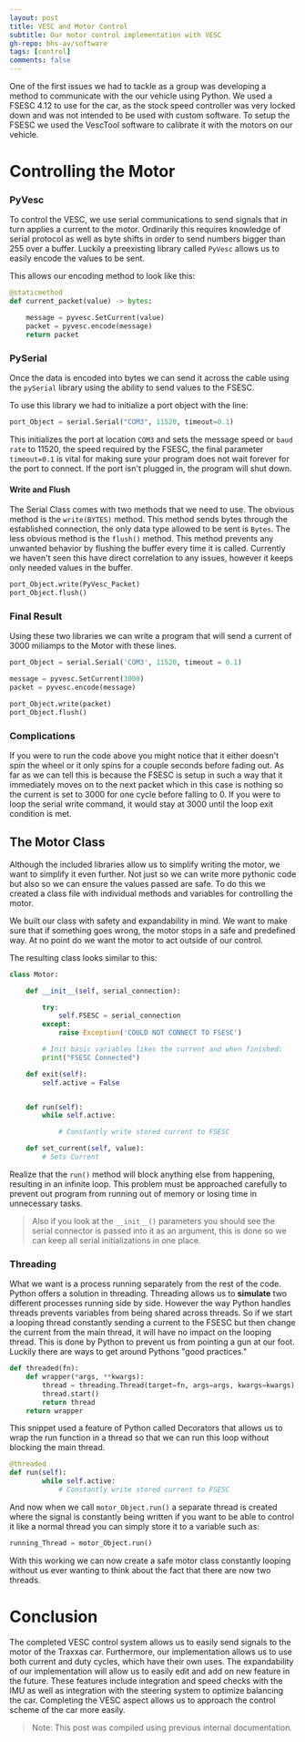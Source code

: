 ```yaml
---
layout: post
title: VESC and Motor Control
subtitle: Our motor control implementation with VESC 
gh-repo: bhs-av/software
tags: [control]
comments: false
---
```


One of the first issues we had to tackle as a group was developing a method to communicate with the our vehicle using Python.
We used a FSESC 4.12 to use for the car, as the stock speed controller was very locked down and was not intended
to be used with custom software. To setup the FSESC we used the VescTool software to calibrate it with the motors on our
vehicle.

# Controlling the Motor

### PyVesc
To control the VESC, we use serial communications to send signals that in turn applies a current to the motor. Ordinarily this requires knowledge of serial protocol as well as byte shifts in order to send numbers bigger than 255 over a buffer. Luckily a preexisting library called `PyVesc` allows us to easily encode the values to be sent.

This allows our encoding method to look like this:
```python
@staticmethod
def current_packet(value) -> bytes:

    message = pyvesc.SetCurrent(value)
    packet = pyvesc.encode(message)
    return packet

```
### PySerial
Once the data is encoded into bytes we can send it across the cable using the `pySerial` library using the ability to send values to the FSESC.

To use this library we had to initialize a port object with the line:
```python
port_Object = serial.Serial("COM3", 11520, timeout=0.1)
```
This initializes the port at location `COM3` and sets the message speed or `baud rate` to 11520, the speed required by the FSESC, the final parameter `timeout=0.1` is vital for making sure your program does not wait forever for the port to connect. If the port isn't plugged in, the program will shut down.

#### Write and Flush
The Serial Class comes with two methods that we need to use. The obvious method is the `write(BYTES)` method. This method sends bytes through the established connection, the only data type allowed to be sent is `Bytes`. The less obvious method is the `flush()` method. This method prevents any unwanted behavior by flushing the buffer every time it is called. Currently we haven't seen this have direct correlation to any issues, however it keeps only needed values in the buffer.

```python
port_Object.write(PyVesc_Packet)
port_Object.flush()
```

### Final Result
Using these two libraries we can write a program that will send a current of 3000 miliamps to the Motor with these lines.

```python
port_Object = serial.Serial('COM3', 11520, timeout = 0.1)

message = pyvesc.SetCurrent(3000)
packet = pyvesc.encode(message)

port_Object.write(packet)
port_Object.flush()

```

### Complications
If you were to run the code above you might notice that it either doesn't spin the wheel or it only spins for a couple seconds before fading out. As far as we can tell this is because the FSESC is setup in such a way that it immediately moves on to the next packet which in this case is nothing so the current is set to 3000 for one cycle before falling to 0. If you were to loop the serial write command, it would stay at 3000 until the loop exit condition is met.

## The Motor Class
Although the included libraries allow us to simplify writing the motor, we want to simplify it even further. Not just so we can write more pythonic code but also so we can ensure the values passed are safe. To do this we created a class file with individual methods and variables for controlling the motor.

We built our class with safety and expandability in mind. We want to make sure that if something goes wrong, the motor stops in a safe and predefined way. At no point do we want the motor to act outside of our control.

The resulting class looks similar to this:
```python
class Motor:

    def __init__(self, serial_connection):

        try:
            self.FSESC = serial_connection
        except:
            raise Exception('COULD NOT CONNECT TO FSESC')

        # Init basic variables likes the current and when finished:
        print("FSESC Connected")

    def exit(self):
        self.active = False


    def run(self):
        while self.active:

            # Constantly write stored current to FSESC

    def set_current(self, value):
        # Sets Current
```

Realize that the `run()` method will block anything else from happening, resulting in an infinite loop. This problem must be approached carefully to prevent out program from running out of memory or losing time in unnecessary tasks.

> Also if you look at the `__init__()` parameters you should see the serial connector is passed into it as an argument, this is done so we can keep all serial initializations in one place.

### Threading
What we want is a process running separately from the rest of the code. Python offers a solution in threading. Threading allows us to **simulate** two different processes running side by side. However the way Python handles threads prevents variables from being shared across threads. So if we start a looping thread constantly sending a current to the FSESC but then change the current from the main thread, it will have no impact on the looping thread. This is done by Python to prevent us from pointing a gun at our foot. Luckily there are ways to get around Pythons "good practices."

```python
def threaded(fn):
    def wrapper(*args, **kwargs):
        thread = threading.Thread(target=fn, args=args, kwargs=kwargs)
        thread.start()
        return thread
    return wrapper
```

This snippet used a feature of Python called Decorators that allows us to wrap the run function in a thread so that we can run this loop without blocking the main thread.

```python
@threaded
def run(self):
        while self.active:
            # Constantly write stored current to FSESC
```

And now when we call `motor_Object.run()` a separate thread is created where the signal is constantly being written if you want to be able to control it like a normal thread you can simply store it to a variable such as:

```python
running_Thread = motor_Object.run()
```

With this working we can now create a safe motor class constantly looping without us ever wanting to think about the fact that there are now two threads.

# Conclusion
The completed VESC control system allows us to easily send signals to the motor of the Traxxas car. Furthermore, our implementation allows us to use both current and duty cycles, which have their own uses. The expandability of our implementation will allow us to easily edit and add on new feature in the future. These features include integration and speed checks with the IMU as well as integration with the steering system to optimize balancing the car. Completing the VESC aspect allows us to approach the control scheme of the car more easily.

> Note: This post was compiled using previous internal documentation.
